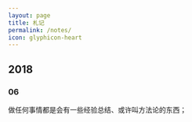 ```yaml
---
layout: page
title: 札记
permalink: /notes/
icon: glyphicon-heart
---
```



## 2018

### 06

做任何事情都是会有一些经验总结、或许叫方法论的东西；



